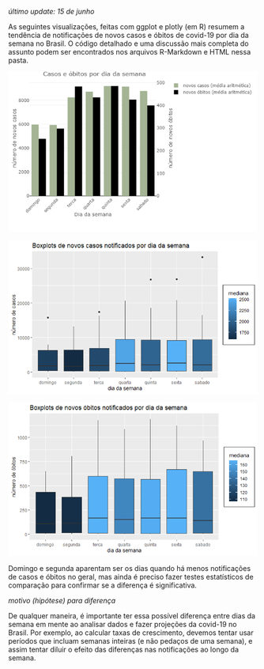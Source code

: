 *último update: 15 de junho*

As seguintes visualizações, feitas com ggplot e plotly (em R) resumem a tendência de notificações de novos casos e óbitos de covid-19 por dia da semana no Brasil. O código detalhado e uma discussão mais completa do assunto podem ser encontrados nos arquivos R-Markdown e HTML nessa pasta.

![](images/junho_15_casos_&_obitos.png)

![](images/boxplot_casos.png)

![](images/boxplot_obitos.png)

Domingo e segunda aparentam ser os dias quando há menos notificações de casos e óbitos no geral, mas ainda é preciso fazer testes estatísticos de comparação para confirmar se a diferença é significativa.

*motivo (hipótese) para diferença*

De qualquer maneira, é importante ter essa possível diferença entre dias da semana em mente ao analisar dados e fazer projeções da covid-19 no Brasil. Por exemplo, ao calcular taxas de crescimento, devemos tentar usar períodos que incluam semanas inteiras (e não pedaços de uma semana), e assim tentar diluir o efeito das diferenças nas notificações ao longo da semana. 
